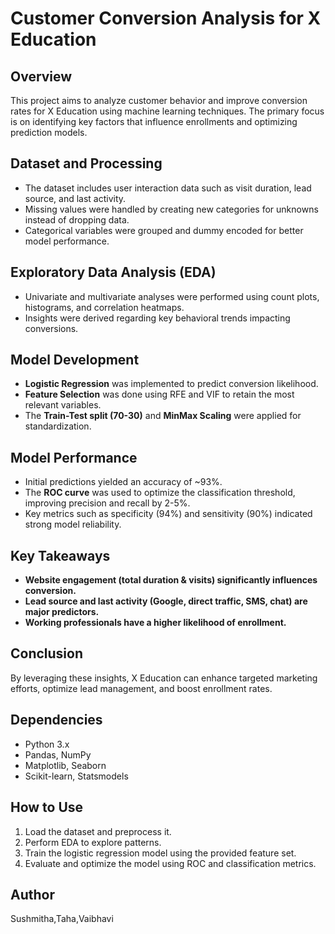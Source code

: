 # Customer Conversion Analysis for X Education

## Overview
This project aims to analyze customer behavior and improve conversion rates for X Education using machine learning techniques. The primary focus is on identifying key factors that influence enrollments and optimizing prediction models.

## Dataset and Processing
- The dataset includes user interaction data such as visit duration, lead source, and last activity.
- Missing values were handled by creating new categories for unknowns instead of dropping data.
- Categorical variables were grouped and dummy encoded for better model performance.

## Exploratory Data Analysis (EDA)
- Univariate and multivariate analyses were performed using count plots, histograms, and correlation heatmaps.
- Insights were derived regarding key behavioral trends impacting conversions.

## Model Development
- **Logistic Regression** was implemented to predict conversion likelihood.
- **Feature Selection** was done using RFE and VIF to retain the most relevant variables.
- The **Train-Test split (70-30)** and **MinMax Scaling** were applied for standardization.

## Model Performance
- Initial predictions yielded an accuracy of ~93%.
- The **ROC curve** was used to optimize the classification threshold, improving precision and recall by 2-5%.
- Key metrics such as specificity (94%) and sensitivity (90%) indicated strong model reliability.

## Key Takeaways
- **Website engagement (total duration & visits) significantly influences conversion.**
- **Lead source and last activity (Google, direct traffic, SMS, chat) are major predictors.**
- **Working professionals have a higher likelihood of enrollment.**

## Conclusion
By leveraging these insights, X Education can enhance targeted marketing efforts, optimize lead management, and boost enrollment rates.

## Dependencies
- Python 3.x
- Pandas, NumPy
- Matplotlib, Seaborn
- Scikit-learn, Statsmodels

## How to Use
1. Load the dataset and preprocess it.
2. Perform EDA to explore patterns.
3. Train the logistic regression model using the provided feature set.
4. Evaluate and optimize the model using ROC and classification metrics.

## Author
Sushmitha,Taha,Vaibhavi

